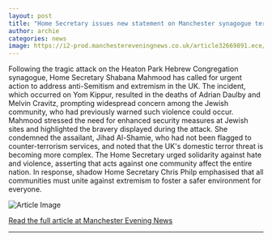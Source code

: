 ```yaml
---
layout: post
title: "Home Secretary issues new statement on Manchester synagogue terror attack"
author: archie
categories: news
image: https://i2-prod.manchestereveningnews.co.uk/article32669891.ece/ALTERNATES/s1200/0_Stabbing-At-Manchester-Synagogue.jpg
---
```

Following the tragic attack on the Heaton Park Hebrew Congregation synagogue, Home Secretary Shabana Mahmood has called for urgent action to address anti-Semitism and extremism in the UK. The incident, which occurred on Yom Kippur, resulted in the deaths of Adrian Daulby and Melvin Cravitz, prompting widespread concern among the Jewish community, who had previously warned such violence could occur. Mahmood stressed the need for enhanced security measures at Jewish sites and highlighted the bravery displayed during the attack. She condemned the assailant, Jihad Al-Shamie, who had not been flagged to counter-terrorism services, and noted that the UK's domestic terror threat is becoming more complex. The Home Secretary urged solidarity against hate and violence, asserting that acts against one community affect the entire nation. In response, shadow Home Secretary Chris Philp emphasised that all communities must unite against extremism to foster a safer environment for everyone.

![Article Image](https://i2-prod.manchestereveningnews.co.uk/article32669891.ece/ALTERNATES/s1200/0_Stabbing-At-Manchester-Synagogue.jpg)

[Read the full article at Manchester Evening News](https://www.manchestereveningnews.co.uk/news/greater-manchester-news/home-secretary-issues-new-statement-32669604)

---
